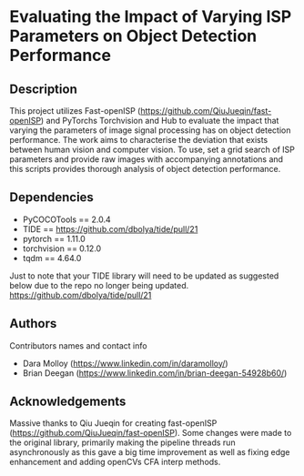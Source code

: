 # Evaluating the Impact of Varying ISP Parameters on Object Detection Performance


## Description

This project utilizes Fast-openISP (https://github.com/QiuJueqin/fast-openISP) and PyTorchs Torchvision and Hub to evaluate the impact that varying the parameters of image signal processing has on object detection performance. 
The work aims to characterise the deviation that exists between human vision and computer vision. 
To use, set a grid search of ISP parameters and provide raw images with accompanying annotations and this scripts provides thorough analysis of object detection performance.



## Dependencies

* PyCOCOTools == 2.0.4
* TIDE == https://github.com/dbolya/tide/pull/21
* pytorch == 1.11.0
* torchvision == 0.12.0
* tqdm == 4.64.0

Just to note that your TIDE library will need to be updated as suggested below due to the repo no longer being updated. 
https://github.com/dbolya/tide/pull/21


## Authors

Contributors names and contact info

* Dara Molloy (https://www.linkedin.com/in/daramolloy/)
* Brian Deegan (https://www.linkedin.com/in/brian-deegan-54928b60/)


## Acknowledgements

Massive thanks to Qiu Jueqin for creating fast-openISP (https://github.com/QiuJueqin/fast-openISP). 
Some changes were made to the original library, primarily making the pipeline threads run asynchronously as this gave a big time improvement as well as fixing edge enhancement and adding openCVs CFA interp methods.